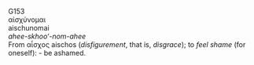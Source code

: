 G153  
αἰσχύνομαι  
aischunomai  
*ahee-skhoo‘-nom-ahee*  
From αἶσχος aischos (*disfigurement*, that is, *disgrace*); to *feel*
*shame* (for oneself): - be ashamed.  
